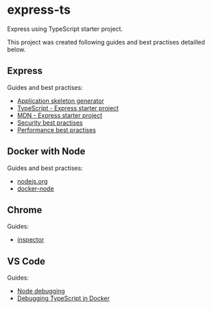 # express-ts

Express using TypeScript starter project.

This project was created following guides and best practises detailled below.

## Express
Guides and best practises:
- [Application skeleton generator](https://expressjs.com/en/starter/generator.html)
- [TypeScript - Express starter project](https://github.com/Microsoft/TypeScript-Node-Starter#typescript-node-starter)
- [MDN - Express starter project](https://developer.mozilla.org/en-US/docs/Learn/Server-side/Express_Nodejs)
- [Security best practises](https://expressjs.com/en/advanced/best-practice-security.html)
- [Performance best practises](https://expressjs.com/en/advanced/best-practice-performance.html)

## Docker with Node
Guides and best practises:
- [nodejs.org](https://nodejs.org/en/docs/guides/nodejs-docker-webapp/)
- [docker-node](https://github.com/nodejs/docker-node)

## Chrome
Guides:
- [inspector](https://nodejs.org/en/docs/inspector/)

## VS Code
Guides:
- [Node debugging](https://code.visualstudio.com/docs/nodejs/nodejs-debugging)
- [Debugging TypeScript in Docker](https://github.com/Microsoft/vscode-recipes/tree/master/Docker-TypeScript)

